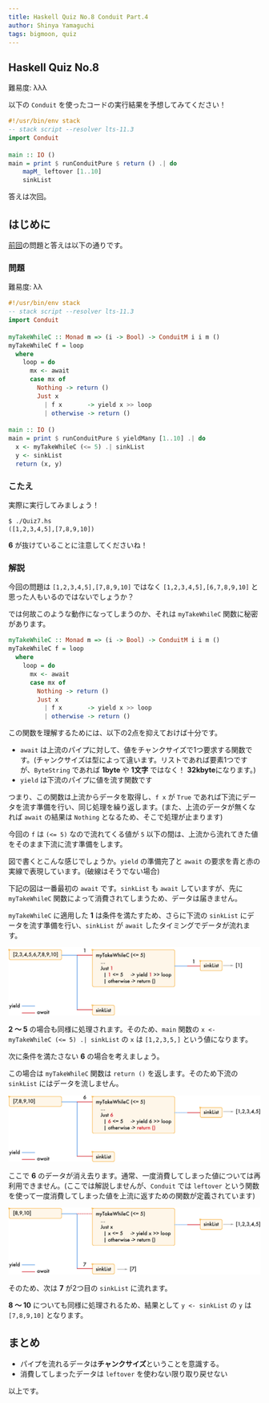 ```yaml
---
title: Haskell Quiz No.8 Conduit Part.4
author: Shinya Yamaguchi
tags: bigmoon, quiz
---
```


## Haskell Quiz No.8

難易度: λλλ

以下の `Conduit` を使ったコードの実行結果を予想してみてください！

```hs
#!/usr/bin/env stack
-- stack script --resolver lts-11.3
import Conduit

main :: IO ()
main = print $ runConduitPure $ return () .| do
    mapM_ leftover [1..10]
    sinkList
```

答えは次回。

<!--more-->

## はじめに

[前回](./04-07-quiz-7.html)の問題と答えは以下の通りです。

### 問題

難易度: λλ

```hs
#!/usr/bin/env stack
-- stack script --resolver lts-11.3
import Conduit

myTakeWhileC :: Monad m => (i -> Bool) -> ConduitM i i m ()
myTakeWhileC f = loop
  where
    loop = do
      mx <- await
      case mx of
        Nothing -> return ()
        Just x
          | f x       -> yield x >> loop
          | otherwise -> return ()

main :: IO ()
main = print $ runConduitPure $ yieldMany [1..10] .| do
  x <- myTakeWhileC (<= 5) .| sinkList
  y <- sinkList
  return (x, y)
```

### こたえ

実際に実行してみましょう！

```shell
$ ./Quiz7.hs
([1,2,3,4,5],[7,8,9,10])
```

**6** が抜けていることに注意してくださいね！

### 解説

今回の問題は `[1,2,3,4,5],[7,8,9,10]` ではなく `[1,2,3,4,5],[6,7,8,9,10]` と思った人もいるのではないでしょうか？

では何故このような動作になってしまうのか、それは `myTakeWhileC` 関数に秘密があります。

```hs
myTakeWhileC :: Monad m => (i -> Bool) -> ConduitM i i m ()
myTakeWhileC f = loop
  where
    loop = do
      mx <- await
      case mx of
        Nothing -> return ()
        Just x
          | f x       -> yield x >> loop
          | otherwise -> return ()
```

この関数を理解するためには、以下の2点を抑えておけば十分です。

- `await` は上流のパイプに対して、値をチャンクサイズで1つ要求する関数です。(チャンクサイズは型によって違います。リストであれば要素1つですが、`ByteString` であれば **1byte** や **1文字** ではなく！ **32kbyte**になります。)
- `yield` は下流のパイプに値を流す関数です

つまり、この関数は上流からデータを取得し、`f x` が `True` であれば下流にデータを流す準備を行い、同じ処理を繰り返します。(また、上流のデータが無くなれば `await` の結果は `Nothing` となるため、そこで処理が止まります)

今回の `f` は `(<= 5)` なので流れてくる値が `5` 以下の間は、上流から流れてきた値をそのまま下流に流す準備をします。

図で書くとこんな感じでしょうか。`yield` の準備完了と `await` の要求を青と赤の実線で表現しています。(破線はそうでない場合)

下記の図は一番最初の `await` です。`sinkList` も `await` していますが、先に `myTakeWhileC` 関数によって消費されてしまうため、データは届きません。

`myTakeWhileC` に適用した **1** は条件を満たすため、さらに下流の `sinkList` にデータを流す準備を行い、`sinkList` が `await` したタイミングでデータが流れます。

<img class="no-border" src="/images/2018/04-08/quiz8-1.png">

**2 〜 5** の場合も同様に処理されます。そのため、`main` 関数の `x <- myTakeWhileC (<= 5) .| sinkList` の `x` は `[1,2,3,5,]` という値になります。

次に条件を満たさない **6** の場合を考えましょう。

この場合は `myTakeWhileC` 関数は `return ()` を返します。そのため下流の `sinkList` にはデータを流しません。

<img class="no-border" src="/images/2018/04-08/quiz8-2.png">

ここで **6** のデータが消え去ります。通常、一度消費してしまった値については再利用できません。(ここでは解説しませんが、`Conduit` では `leftover` という関数を使って一度消費してしまった値を上流に返すための関数が定義されています)

<img class="no-border" src="/images/2018/04-08/quiz8-3.png">

そのため、次は **7** が2つ目の `sinkList` に流れます。

**8 〜 10** についても同様に処理されるため、結果として `y <- sinkList` の `y` は `[7,8,9,10]` となります。

## まとめ

- パイプを流れるデータは**チャンクサイズ**ということを意識する。
- 消費してしまったデータは `leftover` を使わない限り取り戻せない

以上です。
